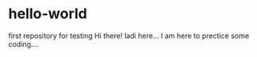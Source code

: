 # hello-world
first repository for testing
Hi there! ladi here... I am here to prectice some coding....
